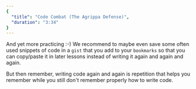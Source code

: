 ```yaml
---
{
  "title": "Code Combat (The Agrippa Defense)",
  "duration": "3:34"
}
---
```


And yet more practicing :-)
We recommend to maybe even save some often used snippets of code in a `gist` that you add to your `bookmarks` so that you can copy/paste it in later lessons instead of writing it again and again and again.

But then remember, writing code again and again is repetition that helps you remember while you still don't remember properly how to write code.
